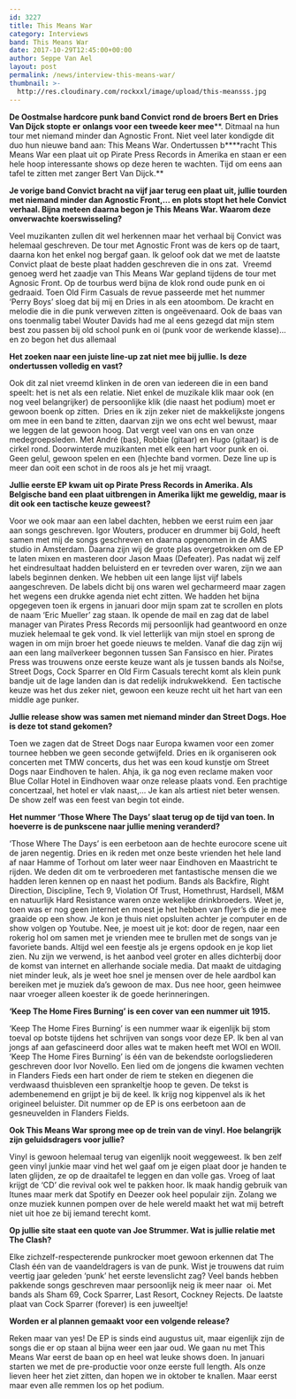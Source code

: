 ```yaml
---
id: 3227
title: This Means War
category: Interviews
band: This Means War
date: 2017-10-29T12:45:00+00:00
author: Seppe Van Ael
layout: post
permalink: /news/interview-this-means-war/
thumbnail: >-
  http://res.cloudinary.com/rockxxl/image/upload/this-meansss.jpg
---
```

**De Oostmalse hardcore punk band Convict** **rond de broers Bert en Dries Van Dijck stopte** **er** **onlangs voor een tweede keer mee****. Ditmaal na hun tour met niemand minder dan Agnostic Front. Niet veel later kondigde dit duo hun nieuwe band aan: This Means War. Ondertussen b****racht This Means War een plaat uit op Pirate Press Records in Amerika en staan er een hele hoop interessante shows op deze heren te wachten. Tijd om eens aan tafel te zitten met zanger Bert Van Dijck.**

**Je vorige band Convict bracht na vijf jaar terug een plaat uit, jullie tourden met niemand minder dan Agnostic Front,… en plots stopt het hele Convict verhaal. Bijna meteen daarna begon je This Means War. Waarom deze onverwachte koerswisseling?** 

Veel muzikanten zullen dit wel herkennen maar het verhaal bij Convict was helemaal geschreven. De tour met Agnostic Front was de kers op de taart, daarna kon het enkel nog bergaf gaan. Ik geloof ook dat we met de laatste Convict plaat de beste plaat hadden geschreven die in ons zat.  Vreemd genoeg werd het zaadje van This Means War gepland tijdens de tour met Agnosic Front. Op de tourbus werd bijna de klok rond oude punk en oi gedraaid. Toen Old Firm Casuals de revue passeerde met het nummer ‘Perry Boys’ sloeg dat bij mij en Dries in als een atoombom. De kracht en melodie die in die punk verweven zitten is ongeëvenaard. Ook de baas van ons toenmalig tabel Wouter Davids had me al eens gezegd dat mijn stem best zou passen bij old school punk en oi (punk voor de werkende klasse)… en zo begon het dus allemaal

**Het zoeken naar een juiste line-up zat niet mee bij jullie. Is deze ondertussen volledig en vast?**

Ook dit zal niet vreemd klinken in de oren van iedereen die in een band speelt: het is net als een relatie. Niet enkel de muzikale klik maar ook (en nog veel belangrijker) de persoonlijke klik (die naast het podium) moet er gewoon boenk op zitten.  Dries en ik zijn zeker niet de makkelijkste jongens om mee in een band te zitten, daarvan zijn we ons echt wel bewust, maar we leggen de lat gewoon hoog. Dat vergt veel van ons en van onze medegroepsleden. Met André (bas), Robbie (gitaar) en Hugo (gitaar) is de cirkel rond. Doorwinterde muzikanten met elk een hart voor punk en oi. Geen gelul, gewoon spelen en een (h)echte band vormen. Deze line up is meer dan ooit een schot in de roos als je het mij vraagt.

**Jullie eerste EP kwam uit op Pirate Press Records in Amerika. Als Belgische band een plaat uitbrengen in Amerika lijkt me geweldig, maar is dit ook een tactische keuze geweest?**

Voor we ook maar aan een label dachten, hebben we eerst ruim een jaar aan songs geschreven. Igor Wouters, producer en drummer bij Gold, heeft samen met mij de songs geschreven en daarna opgenomen in de AMS studio in Amsterdam. Daarna zijn wij de grote plas overgetrokken om de EP te laten mixen en masteren door Jason Maas (Defeater). Pas nadat wij zelf het eindresultaat hadden beluisterd en er tevreden over waren, zijn we aan labels beginnen denken. We hebben uit een lange lijst vijf labels aangeschreven. De labels dicht bij ons waren wel gecharmeerd maar zagen het wegens een drukke agenda niet echt zitten. We hadden het bijna opgegeven toen ik ergens in januari door mijn spam zat te scrollen en plots de naam ‘Eric Mueller’ zag staan. Ik opende de mail en zag dat de label manager van Pirates Press Records mij persoonlijk had geantwoord en onze muziek helemaal te gek vond. Ik viel letterlijk van mijn stoel en sprong de wagen in om mijn broer het goede nieuws te melden. Vanaf die dag zijn wij aan een lang mailverkeer begonnen tussen San Fansisco en hier. Pirates Press was trouwens onze eerste keuze want als je tussen bands als Noi!se, Street Dogs, Cock Sparrer en Old Firm Casuals terecht komt als klein punk bandje uit de lage landen dan is dat redelijk indrukwekkend.  Een tactische keuze was het dus zeker niet, gewoon een keuze recht uit het hart van een middle age punker.

**Jullie release show was samen met niemand minder dan Street Dogs. Hoe is deze tot stand gekomen?**

Toen we zagen dat de Street Dogs naar Europa kwamen voor een zomer tournee hebben we geen seconde getwijfeld. Dries en ik organiseren ook concerten met TMW concerts, dus het was een koud kunstje om Street Dogs naar Eindhoven te halen. Ahja, ik ga nog even reclame maken voor Blue Collar Hotel in Eindhoven waar onze release plaats vond. Een prachtige concertzaal, het hotel er vlak naast,… Je kan als artiest niet beter wensen. De show zelf was een feest van begin tot einde.

**Het nummer ‘Those Where The Days’ slaat terug op de tijd van toen. In hoeverre is de punkscene naar jullie mening veranderd?**

‘Those Where The Days’ is een eerbetoon aan de hechte eurocore scene uit de jaren negentig. Dries en ik reden met onze beste vrienden het hele land af naar Hamme of Torhout om later weer naar Eindhoven en Maastricht te rijden. We deden dit om te verbroederen met fantastische mensen die we hadden leren kennen op en naast het podium. Bands als Backfire, Right Direction, Discipline, Tech 9, Violation Of Trust, Homethrust, Hardsell, M&M en natuurlijk Hard Resistance waren onze wekelijke drinkbroeders. Weet je, toen was er nog geen internet en moest je het hebben van flyer’s die je mee graaide op een show. Je kon je thuis niet opsluiten achter je computer en de show volgen op Youtube. Nee, je moest uit je kot: door de regen, naar een rokerig hol om samen met je vrienden mee te brullen met de songs van je favoriete bands. Altijd wel een feestje als je ergens opdook en je kop liet zien. Nu zijn we verwend, is het aanbod veel groter en alles dichterbij door de komst van internet en allerhande sociale media. Dat maakt de uitdaging niet minder leuk, als je weet hoe snel je mensen over de hele aardbol kan bereiken met je muziek da’s gewoon de max. Dus nee hoor, geen heimwee naar vroeger alleen koester ik de goede herinneringen.

**‘Keep The Home Fires Burning’ is een cover van een nummer uit 1915.**

‘Keep The Home Fires Burning’ is een nummer waar ik eigenlijk bij stom toeval op botste tijdens het schrijven van songs voor deze EP. Ik ben al van jongs af aan gefascineerd door alles wat te maken heeft met WOI en WOII. ‘Keep The Home Fires Burning’ is één van de bekendste oorlogsliederen geschreven door Ivor Novello. Een lied om de jongens die kwamen vechten in Flanders Fieds een hart onder de riem te steken en diegenen die verdwaasd thuisbleven een sprankeltje hoop te geven. De tekst is adembenemend en grijpt je bij de keel. Ik krijg nog kippenvel als ik het origineel beluister. Dit nummer op de EP is ons eerbetoon aan de gesneuvelden in Flanders Fields.

**Ook This Means War sprong mee op de trein van de vinyl. Hoe belangrijk zijn geluidsdragers voor jullie?** 

Vinyl is gewoon helemaal terug van eigenlijk nooit weggeweest. Ik ben zelf geen vinyl junkie maar vind het wel gaaf om je eigen plaat door je handen te laten glijden, ze op de draaitafel te leggen en dan volle gas. Vroeg of laat krijgt de ‘CD’ die revival ook wel te pakken hoor. Ik maak handig gebruik van Itunes maar merk dat Spotify en Deezer ook heel populair zijn. Zolang we onze muziek kunnen pompen over de hele wereld maakt het wat mij betreft niet uit hoe ze bij iemand terecht komt.

**Op jullie site staat een quote van Joe Strummer. Wat is jullie relatie met The Clash?** 

Elke zichzelf-respecterende punkrocker moet gewoon erkennen dat The Clash één van de vaandeldragers is van de punk. Wist je trouwens dat ruim veertig jaar geleden ‘punk’ het eerste levenslicht zag? Veel bands hebben pakkende songs geschreven maar persoonlijk neig ik meer naar  oi. Met bands als Sham 69, Cock Sparrer, Last Resort, Cockney Rejects. De laatste plaat van Cock Sparrer (forever) is een juweeltje!

**Worden er al plannen gemaakt voor een volgende release?** 

Reken maar van yes! De EP is sinds eind augustus uit, maar eigenlijk zijn de songs die er op staan al bijna weer een jaar oud. We gaan nu met This Means War eerst de baan op en heel wat leuke shows doen. In januari starten we met de pre-productie voor onze eerste full length. Als onze lieven heer het ziet zitten, dan hopen we in oktober te knallen. Maar eerst maar even alle remmen los op het podium.
